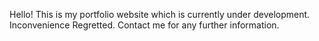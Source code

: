 Hello!
This is my portfolio website which is currently under development.
Inconvenience Regretted.
Contact me for any further information.
